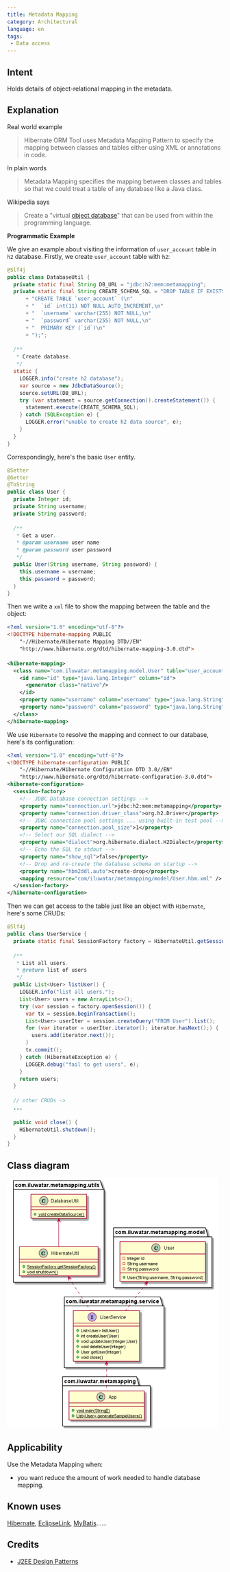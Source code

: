 ```yaml
---
title: Metadata Mapping
category: Architectural
language: en
tags:
 - Data access
---
```


## Intent

Holds details of object-relational mapping in the metadata.

## Explanation

Real world example

> Hibernate ORM Tool uses Metadata Mapping Pattern to specify the mapping between classes and tables either using XML or annotations in code. 

In plain words

> Metadata Mapping specifies the mapping between classes and tables so that we could treat a table of any database like a Java class.

Wikipedia says

> Create a "virtual [object database](https://en.wikipedia.org/wiki/Object_database)" that can be used from within the programming language.

**Programmatic Example**

We give an example about visiting the information of `user_account` table in `h2` database. Firstly, we create `user_account` table with `h2`:

```java
@Slf4j
public class DatabaseUtil {
  private static final String DB_URL = "jdbc:h2:mem:metamapping";
  private static final String CREATE_SCHEMA_SQL = "DROP TABLE IF EXISTS `user_account`;"
      + "CREATE TABLE `user_account` (\n"
      + "  `id` int(11) NOT NULL AUTO_INCREMENT,\n"
      + "  `username` varchar(255) NOT NULL,\n"
      + "  `password` varchar(255) NOT NULL,\n"
      + "  PRIMARY KEY (`id`)\n"
      + ");";
    
  /**
   * Create database.
   */
  static {
    LOGGER.info("create h2 database");
    var source = new JdbcDataSource();
    source.setURL(DB_URL);
    try (var statement = source.getConnection().createStatement()) {
      statement.execute(CREATE_SCHEMA_SQL);
    } catch (SQLException e) {
      LOGGER.error("unable to create h2 data source", e);
    }
  }
}
```

Correspondingly, here's the basic `User` entity.

```java
@Setter
@Getter
@ToString
public class User {
  private Integer id;
  private String username;
  private String password;
    
  /**
   * Get a user.
   * @param username user name
   * @param password user password
   */
  public User(String username, String password) {
    this.username = username;
    this.password = password;
  }
}
```

Then we write a `xml` file to show the mapping between the table and the object:

```xml
<?xml version="1.0" encoding="utf-8"?>
<!DOCTYPE hibernate-mapping PUBLIC
    "-//Hibernate/Hibernate Mapping DTD//EN"
    "http://www.hibernate.org/dtd/hibernate-mapping-3.0.dtd">

<hibernate-mapping>
  <class name="com.iluwatar.metamapping.model.User" table="user_account">
    <id name="id" type="java.lang.Integer" column="id">
      <generator class="native"/>
    </id>
    <property name="username" column="username" type="java.lang.String"/>
    <property name="password" column="password" type="java.lang.String"/>
  </class>
</hibernate-mapping>
```

We use `Hibernate` to resolve the mapping and connect to our database, here's its configuration:

```xml
<?xml version="1.0" encoding="utf-8"?>
<!DOCTYPE hibernate-configuration PUBLIC
    "-//Hibernate/Hibernate Configuration DTD 3.0//EN"
    "http://www.hibernate.org/dtd/hibernate-configuration-3.0.dtd">
<hibernate-configuration>
  <session-factory>
    <!-- JDBC Database connection settings -->
    <property name="connection.url">jdbc:h2:mem:metamapping</property>
    <property name="connection.driver_class">org.h2.Driver</property>
    <!-- JDBC connection pool settings ... using built-in test pool -->
    <property name="connection.pool_size">1</property>
    <!-- Select our SQL dialect -->
    <property name="dialect">org.hibernate.dialect.H2Dialect</property>
    <!-- Echo the SQL to stdout -->
    <property name="show_sql">false</property>
    <!-- Drop and re-create the database schema on startup -->
    <property name="hbm2ddl.auto">create-drop</property>
    <mapping resource="com/iluwatar/metamapping/model/User.hbm.xml" />
  </session-factory>
</hibernate-configuration>
```

Then we can get access to the table just like an object with `Hibernate`, here's some CRUDs:

```java
@Slf4j
public class UserService {
  private static final SessionFactory factory = HibernateUtil.getSessionFactory();

  /**
   * List all users.
   * @return list of users
   */
  public List<User> listUser() {
    LOGGER.info("list all users.");
    List<User> users = new ArrayList<>();
    try (var session = factory.openSession()) {
      var tx = session.beginTransaction();
      List<User> userIter = session.createQuery("FROM User").list();
      for (var iterator = userIter.iterator(); iterator.hasNext();) {
        users.add(iterator.next());
      }
      tx.commit();
    } catch (HibernateException e) {
      LOGGER.debug("fail to get users", e);
    }
    return users;
  }
  
  // other CRUDs ->
  ...
    
  public void close() {
    HibernateUtil.shutdown();
  }
}
```

## Class diagram

![metamapping](./etc/metamapping.png)

## Applicability

Use the Metadata Mapping when:

- you want reduce the amount of work needed to handle database mapping.

## Known uses

[Hibernate](https://hibernate.org/), [EclipseLink](https://www.eclipse.org/eclipselink/), [MyBatis](https://blog.mybatis.org/)......

## Credits

- [J2EE Design Patterns](https://www.amazon.com/gp/product/0596004273/ref=as_li_tl?ie=UTF8&camp=1789&creative=9325&creativeASIN=0596004273&linkCode=as2&tag=javadesignpat-20&linkId=48d37c67fb3d845b802fa9b619ad8f31)


